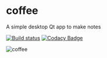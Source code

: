 # coffee
A simple desktop Qt app to make notes

[![Build status](https://ci.appveyor.com/api/projects/status/hsnw1nharo0m07k1?svg=true)](https://ci.appveyor.com/project/0um/coffee)
[![Codacy Badge](https://api.codacy.com/project/badge/Grade/f8ae13d83b804e76bac90b4c5a0a70b3)](https://www.codacy.com/app/0um/coffee?utm_source=github.com&amp;utm_medium=referral&amp;utm_content=0um/coffee&amp;utm_campaign=Badge_Grade)

![coffee](https://user-images.githubusercontent.com/2099388/39969166-7f1ca3f4-56ae-11e8-99dc-821d82e6b7fc.png)
